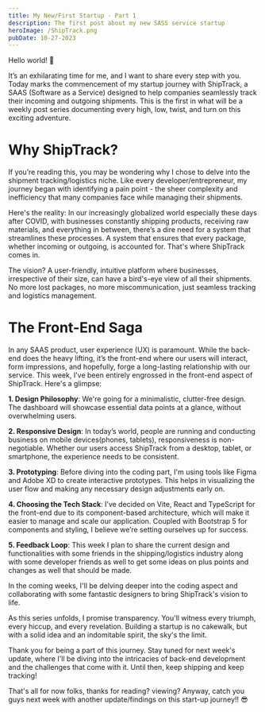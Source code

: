 ```yaml
---
title: My New/First Startup - Part 1
description: The first post about my new SASS service startup
heroImage: /ShipTrack.png
pubDate: 10-27-2023
---
```


Hello world! 🚀

It’s an exhilarating time for me, and I want to share every step with you. Today marks the commencement of my startup journey with ShipTrack, a SAAS (Software as a Service) designed to help companies seamlessly track their incoming and outgoing shipments. This is the first in what will be a weekly post series documenting every high, low, twist, and turn on this exciting adventure.

# Why ShipTrack?

If you’re reading this, you may be wondering why I chose to delve into the shipment tracking/logistics niche. Like every developer/entrepreneur, my journey began with identifying a pain point - the sheer complexity and inefficiency that many companies face while managing their shipments.

Here's the reality: In our increasingly globalized world especially these days after COVID, with businesses constantly shipping products, receiving raw materials, and everything in between, there’s a dire need for a system that streamlines these processes. A system that ensures that every package, whether incoming or outgoing, is accounted for. That's where ShipTrack comes in.

The vision? A user-friendly, intuitive platform where businesses, irrespective of their size, can have a bird's-eye view of all their shipments. No more lost packages, no more miscommunication, just seamless tracking and logistics management.

# The Front-End Saga

In any SAAS product, user experience (UX) is paramount. While the back-end does the heavy lifting, it’s the front-end where our users will interact, form impressions, and hopefully, forge a long-lasting relationship with our service. This week, I've been entirely engrossed in the front-end aspect of ShipTrack. Here's a glimpse:

**1. Design Philosophy**: We're going for a minimalistic, clutter-free design. The dashboard will showcase essential data points at a glance, without overwhelming users.

**2. Responsive Design**: In today’s world, people are running and conducting business on mobile devices(phones, tablets), responsiveness is non-negotiable. Whether our users access ShipTrack from a desktop, tablet, or smartphone, the experience needs to be consistent.

**3. Prototyping**: Before diving into the coding part, I'm using tools like Figma and Adobe XD to create interactive prototypes. This helps in visualizing the user flow and making any necessary design adjustments early on.

**4. Choosing the Tech Stack**: I’ve decided on Vite, React and TypeScript for the front-end due to its component-based architecture, which will make it easier to manage and scale our application. Coupled with Bootstrap 5 for components and styling, I believe we’re setting ourselves up for success.

**5. Feedback Loop**: This week I plan to share the current design and functionalities with some friends in the shipping/logistics industry along with some developer friends as well to get some ideas on plus points and changes as well that should be made.

In the coming weeks, I'll be delving deeper into the coding aspect and collaborating with some fantastic designers to bring ShipTrack's vision to life.

As this series unfolds, I promise transparency. You'll witness every triumph, every hiccup, and every revelation. Building a startup is no cakewalk, but with a solid idea and an indomitable spirit, the sky's the limit.

Thank you for being a part of this journey. Stay tuned for next week's update, where I'll be diving into the intricacies of back-end development and the challenges that come with it. Until then, keep shipping and keep tracking!

That's all for now folks, thanks for reading? viewing?  Anyway, catch you guys next week with another update/findings on this start-up journey!! 😎